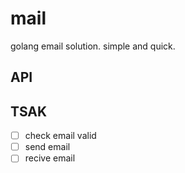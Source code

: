 # mail
golang email solution. simple and quick.


## API

## TSAK
- [ ] check email valid
- [ ] send email
- [ ] recive email
